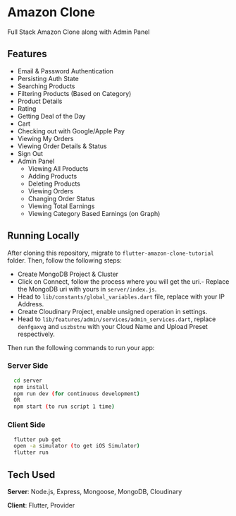 # Amazon Clone

Full Stack Amazon Clone along with Admin Panel

## Features

- Email & Password Authentication
- Persisting Auth State
- Searching Products
- Filtering Products (Based on Category)
- Product Details
- Rating
- Getting Deal of the Day
- Cart
- Checking out with Google/Apple Pay
- Viewing My Orders
- Viewing Order Details & Status
- Sign Out
- Admin Panel
  - Viewing All Products
  - Adding Products
  - Deleting Products
  - Viewing Orders
  - Changing Order Status
  - Viewing Total Earnings
  - Viewing Category Based Earnings (on Graph)

## Running Locally

After cloning this repository, migrate to `flutter-amazon-clone-tutorial` folder. Then, follow the following steps:

- Create MongoDB Project & Cluster
- Click on Connect, follow the process where you will get the uri.- Replace the MongoDB uri with yours in `server/index.js`.
- Head to `lib/constants/global_variables.dart` file, replace <yourip> with your IP Address.
- Create Cloudinary Project, enable unsigned operation in settings.
- Head to `lib/features/admin/services/admin_services.dart`, replace `denfgaxvg` and `uszbstnu` with your Cloud Name and Upload Preset respectively.

Then run the following commands to run your app:

### Server Side

```bash
  cd server
  npm install
  npm run dev (for continuous development)
  OR
  npm start (to run script 1 time)
```

### Client Side

```bash
  flutter pub get
  open -a simulator (to get iOS Simulator)
  flutter run
```

## Tech Used

**Server**: Node.js, Express, Mongoose, MongoDB, Cloudinary

**Client**: Flutter, Provider
